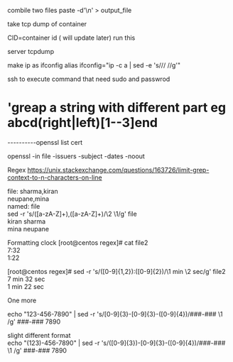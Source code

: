 combile two files
paste -d'\n' <frst file > <second file>  > output_file 

take tcp dump of container 


CID=container id ( will update later)
run this 

server 
tcpdump


make ip as ifconfig
alias ifconfig="ip -c a | sed -e 's/\// \//g'"



ssh to execute command that need sudo and passwrod 


# 'greap a string with different part eg abcd(right|left)[1--3]end


  
  ----------openssl list cert
  
  openssl -in file -issuers -subject -dates -noout 
  
Regex
https://unix.stackexchange.com/questions/163726/limit-grep-context-to-n-characters-on-line
  
file: sharma,kiran\
  neupane,mina\
  named: file\
sed -r 's/([a-zA-Z]+)\,([a-zA-Z]+)/\2 \1/g' file\
kiran sharma\
mina neupane


 Formatting clock
  [root@centos regex]# cat file2 \
7:32 \
1:22 

[root@centos regex]# sed -r 's/([0-9]{1,2}):([0-9]{2})/\1 min \2 sec/g' file2 \
7 min 32 sec \
1 min 22 sec

One more 
  
echo "123-456-7890" | sed -r 's/[0-9]{3}\-[0-9]{3}\-([0-9]{4})/###-### \1 /g'
###-### 7890

slight different format\
echo "(123)-456-7890" | sed  -r 's/\([0-9]{3}\)\-[0-9]{3}\-([0-9]{4})/###-### \1 /g'
###-### 7890
 
